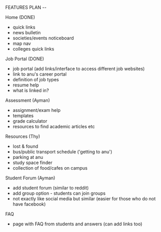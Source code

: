 FEATURES PLAN --

Home (DONE)
- quick links
- news bulletin
- societies/events noticeboard
- map nav
- colleges quick links

Job Portal (DONE)
- job portal (add links/interface to access different job websites)
- link to anu's career portal
- definition of job types
- resume help
- what is linked in?

Assessment (Ayman)
- assignment/exam help
- templates
- grade calculator
- resources to find academic articles etc

Resources (Thy)
- lost & found
- bus/public transport schedule ('getting to anu')
- parking at anu 
- study space finder
- collection of food/cafes on campus

Student Forum (Ayman)
- add student forum (similar to reddit)
- add group option - students can join groups
- not exactly like social media but similar (easier for those who do not have facebook)

FAQ
- page with FAQ from students and answers (can add links too)